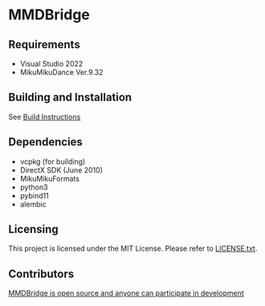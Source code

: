 # MMDBridge

## Requirements
* Visual Studio 2022
* MikuMikuDance Ver.9.32

## Building and Installation
See [Build Instructions](how_to_build.md)

## Dependencies
* vcpkg (for building)
* DirectX SDK (June 2010)
* MikuMikuFormats
* python3
* pybind11
* alembic

## Licensing
This project is licensed under the MIT License. Please refer to [LICENSE.txt](LICENSE.txt).

## Contributors
[MMDBridge is open source and anyone can participate in development](graphs/contributors)
